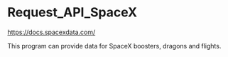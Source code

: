 # Request_API_SpaceX
https://docs.spacexdata.com/

This program can provide data for SpaceX boosters, dragons and flights.
